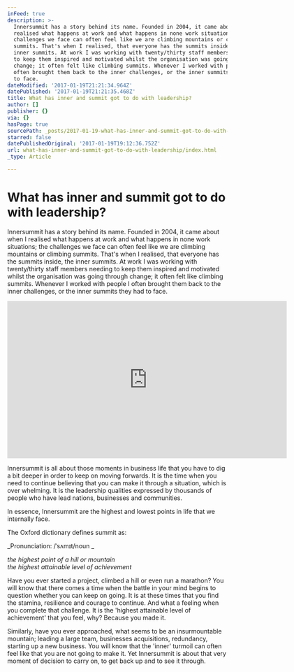 ```yaml
---
inFeed: true
description: >-
  Innersummit has a story behind its name. Founded in 2004, it came about when I
  realised what happens at work and what happens in none work situations; the
  challenges we face can often feel like we are climbing mountains or climbing
  summits. That's when I realised, that everyone has the summits inside, the
  inner summits. At work I was working with twenty/thirty staff members needing
  to keep them inspired and motivated whilst the organisation was going through
  change; it often felt like climbing summits. Whenever I worked with people I
  often brought them back to the inner challenges, or the inner summits they had
  to face.
dateModified: '2017-01-19T21:21:34.964Z'
datePublished: '2017-01-19T21:21:35.468Z'
title: What has inner and summit got to do with leadership?
author: []
publisher: {}
via: {}
hasPage: true
sourcePath: _posts/2017-01-19-what-has-inner-and-summit-got-to-do-with-leadership.md
starred: false
datePublishedOriginal: '2017-01-19T19:12:36.752Z'
url: what-has-inner-and-summit-got-to-do-with-leadership/index.html
_type: Article

---
```

# What has **inner** and **summit** got to do with leadership?

Innersummit has a story behind its name. Founded in 2004, it came about when I realised what happens at work and what happens in none work situations; the challenges we face can often feel like we are climbing mountains or climbing summits. That's when I realised, that everyone has the summits inside, the inner summits. At work I was working with twenty/thirty staff members needing to keep them inspired and motivated whilst the organisation was going through change; it often felt like climbing summits. Whenever I worked with people I often brought them back to the inner challenges, or the inner summits they had to face.

<iframe src="https://cdn.embedly.com/widgets/media.html?src=https%3A%2F%2Fwww.youtube.com%2Fembed%2FQPrp4v_EdPQ%3Ffeature%3Doembed&amp;url=http%3A%2F%2Fwww.youtube.com%2Fwatch%3Fv%3DQPrp4v_EdPQ&amp;image=https%3A%2F%2Fi.ytimg.com%2Fvi%2FQPrp4v_EdPQ%2Fhqdefault.jpg&amp;key=b7d04c9b404c499eba89ee7072e1c4f7&amp;type=text%2Fhtml&amp;schema=youtube" width="640" height="360" scrolling="no" frameborder="0" allowfullscreen="" style=""></iframe>

Innersummit is all about those moments in business life that you have to dig a bit deeper in order to keep on moving forwards. It is the time when you need to continue believing that you can make it through a situation, which is over whelming. It is the leadership qualities expressed by thousands of people who have lead nations, businesses and communities.

In essence, Innersummit are the highest and lowest points in life that we internally face.

The Oxford dictionary defines summit as:

_Pronunciation: /ˈsʌmɪt/noun _

_the highest point of a hill or mountain  
the highest attainable level of achievement_  
  
Have you ever started a project, climbed a hill or even run a marathon? You will know that there comes a time when the battle in your mind begins to question whether you can keep on going. It is at these times that you find the stamina, resilience and courage to continue. And what a feeling when you complete that challenge. It is the 'highest attainable level of achievement' that you feel, why? Because you made it.

Similarly, have you ever approached, what seems to be an insurmountable mountain; leading a large team, businesses acquisitions, redundancy, starting up a new business. You will know that the 'inner' turmoil can often feel like that you are not going to make it. Yet Innersummit is about that very moment of decision to carry on, to get back up and to see it through.